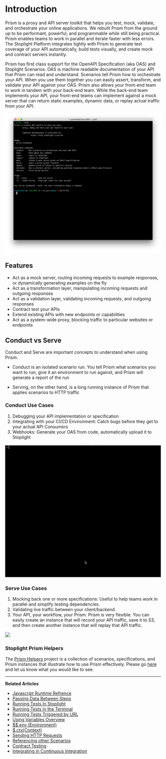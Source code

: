 # Introduction

Prism is a proxy and API server toolkit that helps you test, mock, validate, and orchestrate your online applications. We rebuilt Prism from the ground up to be performant, powerful, and programmable while still being practical. Prism enables teams to work in parallel and iterate faster with less errors. The Stoplight Platform integrates tightly with Prism to generate test coverage of your API automatically, build tests visually, and create mock and contract servers instantly.

Prism has first class support for the OpenAPI Specification (aka OAS) and Stoplight Scenarios. OAS is machine readable documentation of your API that Prism can read and understand. Scenarios tell Prism how to orchestrate your API. When you use them together you can easily assert, transform, and validate your API against your OAS. Prism also allows your front-end team to work in tandem with your back-end team. While the back-end team implements your API, your front-end teams can implement against a mock server that can return static examples, dynamic data, or replay actual traffic from your API.

![Prism Overivew](https://github.com/stoplightio/docs/blob/develop/assets/images/prism-introduction-help.png?raw=true)

## Features

* Act as a mock server, routing incoming requests to example responses, or dynamically generating examples on the fly
* Act as a transformation layer, manipulating incoming requests and outgoing responses
* Act as a validation layer, validating incoming requests, and outgoing responses
* Contract test your APIs
* Extend existing APIs with new endpoints or capabilities
* Act as a system-wide proxy, blocking traffic to particular websites or endpoints

## Conduct vs Serve

Conduct and Serve are important concepts to understand when using Prism.

* Conduct is an isolated scenario run. You tell Prism what scenarios you want to run, give it an environment to run against, and Prism will generate a report of the run

* Serving, on the other hand, is a long running instance of Prism that applies scenarios to HTTP traffic

### Conduct Use Cases

1.  Debugging your API implementation or specification
2.  Integrating with your CI/CD Environment: Catch bugs before they get to your actual API Consumers
3.  Webhooks: Generate your OAS from code, automatically upload it to Stoplight

![Prism Conduct](https://github.com/stoplightio/docs/blob/develop/assets/gifs/prism-introduction-conduct.gif?raw=true)

### Serve Use Cases

1.  Mocking back one or more specifications: Useful to help teams work in parallel and simplify testing dependencies.
2.  Validating live traffic between your client/backend.
3.  Your API, your workflow, your Prism. Prism is very flexible. You can easily create an instance that will record your API traffic, save it to S3, and then create another instance that will replay that API traffic.

![](../../assets/gifs/prism-introduction-mock.gif)

### Stoplight Prism Helpers

The [Prism Helpers](https://next.stoplight.io/stoplight/prism) project is a collection of scenarios, specifications, and Prism instances that illustrate how to use Prism effectively. Please go [here](https://community.stoplight.io) and let us know what you would like to see.

---

**Related Articles**

* [Javascript Runtime Refrence](/runtime.md)
* [Passing Data Between Steps](/testing/getting-started/passing-data-between-steps)
* [Running Tests In Stoplight](/testing/running-tests/in-stoplight)
* [Running Tests in the Terminal](/testing/running-tests/in-the-terminal)
* [Running Tests Triggered by URL](/testing/running-tests/triggering-by-url)
* [Using Variables Overview](/testing/using-variables/overview)
* [$$.env (Environment)](/testing/using-variables/environment)
* [$.ctx(Context)](/testing/using-variables/context)
* [Sending HTTP Requests](/testing/sending-http-requests/overview)
* [Referencing other Scenarios](/testing/referencing-other-scenarios/overview)
* [Contract Testing](/testing/leveraging-openapi/contract-testing)
* [Integrating in Continuous Integration](/testing/continuous-integration/overview)
